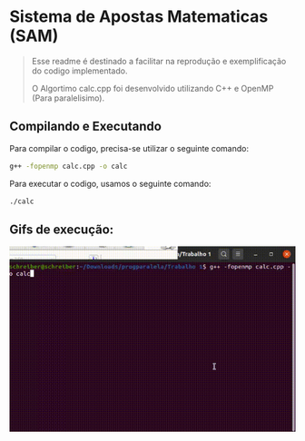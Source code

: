 # Sistema de Apostas Matematicas (SAM)

> Esse readme é destinado a facilitar na reprodução e exemplificação do codigo implementado.
>
> O Algortimo calc.cpp foi desenvolvido utilizando C++ e OpenMP (Para paralelisimo).


## Compilando e Executando

Para compilar o codigo, precisa-se utilizar o seguinte comando:

``` bash
g++ -fopenmp calc.cpp -o calc
```

Para executar o codigo, usamos o seguinte comando:

``` bash
./calc
```

## Gifs de execução:

![alt](vokoscreenNG-2020-08-21_22-53-53.gif) 